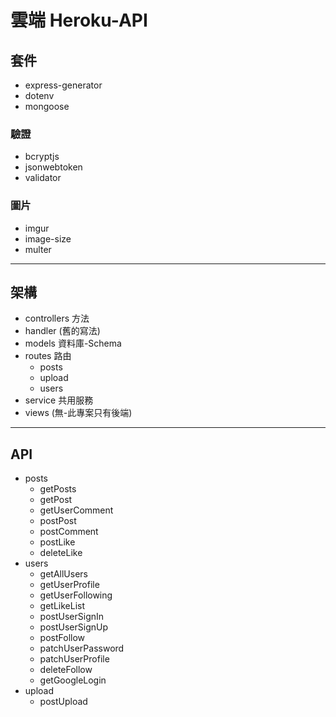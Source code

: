# 雲端 Heroku-API

## 套件
* express-generator
* dotenv
* mongoose
### 驗證
* bcryptjs
* jsonwebtoken 
* validator
### 圖片
* imgur
* image-size
* multer

----------------------------------------------------------------

## 架構
* controllers 方法
* handler (舊的寫法)
* models 資料庫-Schema
* routes 路由
  * posts
  * upload
  * users
* service 共用服務
* views (無-此專案只有後端)
----------------------------------------------------------------
## API
* posts
  * getPosts
  * getPost
  * getUserComment
  * postPost
  * postComment
  * postLike
  * deleteLike
* users
  * getAllUsers
  * getUserProfile
  * getUserFollowing
  * getLikeList
  * postUserSignIn
  * postUserSignUp
  * postFollow
  * patchUserPassword
  * patchUserProfile
  * deleteFollow
  * getGoogleLogin
* upload
  * postUpload
